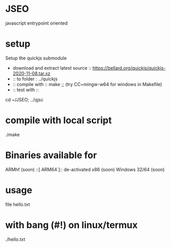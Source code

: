# JSEO
javascript entrypoint oriented

# setup
Setup the quickjs submodule
- download and extract latest source ::
https://bellard.org/quickjs/quickjs-2020-11-08.tar.xz
- :: to folder : ../quickjs
- :: compile with :: make ;;
(try CC=mingw-w64 for windows in Makefile)
- :: test with :: 

cd ~/JSEO;
../qjsc 


# compile with local script
./make

# Binaries available for
ARMhf (soon) 
::[ ARM64 ]:: de-activated
x86 (soon) 
Windows 32/64 (soon)

# usage
file hello.txt

# with bang (#!) on linux/termux
./hello.txt
